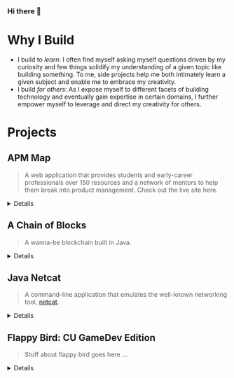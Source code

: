 ### Hi there 👋

# Why I Build

- I build to _learn_: I often find myself asking myself questions driven by my curiosity and few things solidify my understanding of a given topic like building something. To me, side projects help me both intimately learn a given subject and enable me to embrace my creativity.
- I build _for others_: As I expose myself to different facets of building technology and eventually gain expertise in certain domains, I further empower myself to leverage and direct my creativity for others. 

# Projects

## APM Map

> A web application that provides students and early-career professionals over 150 resources and a network of mentors to help them break into product management. Check out the live site here.


<details>
<br> 
  
 I'm helping build APM Map in hopes to simplify and humanize the recruiting process — sharing the tools we all need and creating a supportive community to bring our best selves to that interview.
  
  **Repository**: [jf2978/apm-map](https://github.com/jf2978/apm-map) <br>
  
  <p align="center">
    <a href="https://apmmap.co">
      <img width="800" height="350" src="./apm.svg">
    </a>
  </p>
  
</details>

## A Chain of Blocks

> A wanna-be blockchain built in Java.


<details>
<br> 
  
 With my growing interest in the cryptocurrency space and the bitcoin protocol, I decided to take it upon myself to understand the inner workings of a blockchain. Using tutorials scavenged on the internets, my academic knowledge of cryptography, and the Bitcoin Whitepaper itself, I was able to build a simplified local blockchain that utilizes the proof-of-work (PoW) system.
 
  **Repository**: [jf2978/java-blockchain](https://github.com/jf2978/java-blockchain) <br>
  
  <p align="center">
    <a href="https://github.com/jf2978/java-blockchain">
      <img width="600" height="350" src="./blockchain.png">
    </a>
  </p>
</details>

## Java Netcat

> A command-line application that emulates the well-known networking tool, [netcat](https://en.wikipedia.org/wiki/Netcat).

<details>
<br> 
  
 Having been in awe during a lecture that demonstrated `nc` -- what felt like to me as the original instant messaging tool -- I thought it'd be a cool exercise to try to recreate it with my working knowledge of sockets. I dove into the project with more questions than answers, but took a bunch of [notes](https://github.com/jf2978/Java-Netcat/blob/master/sockets.notes) and learned a ton. 
 
  **Repository**: [jf2978/java-netcat](https://github.com/jf2978/Java-Netcat) <br>
    
   <p align="center">
    <a href="https://github.com/jf2978/Java-Netcat">
      <img width="800" height="350" src="./netcat.svg">
    </a>
  </p>
  
</details>

## Flappy Bird: CU GameDev Edition

> Stuff about flappy bird goes here ...


<details>
<br> 
  
 Once upon a time, I was a hardcore gamer. My budding interest in Computer Science naturally led me down the path of learning Unity 3D, designing simple games, and eventually trying to teach others to do the same.
 
  **Repository**: [jf2978/flappy-bird-clone](https://github.com/jf2978/flappy-bird-clone) <br>
  <p align="center">
    <a href="https://github.com/jf2978/flappy-bird-clone">
      <img width="600" height="350" src="./flappy.png">
    </a>
  </p>
  
  [Play the game here](https://jf2978.itch.io/flappy-bird)!
  
</details>


